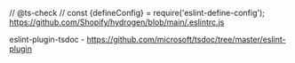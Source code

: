 // @ts-check
// const {defineConfig} = require('eslint-define-config');
https://github.com/Shopify/hydrogen/blob/main/.eslintrc.js

eslint-plugin-tsdoc - https://github.com/microsoft/tsdoc/tree/master/eslint-plugin
